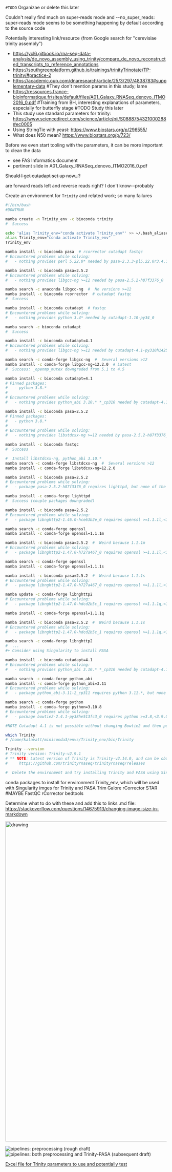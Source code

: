 




`#TODO` Organizae or delete this later

Couldn't really find much on super-reads mode and --no_super_reads: super-reads mode seems to be something happening by default according to the source code

Potentially interesting link/resource (from Google search for "cerevisiae trinity assembly")
- https://ycl6.gitbook.io/rna-seq-data-analysis/de_novo_assembly_using_trinity/compare_de_novo_reconstructed_transcripts_to_reference_annotations
- https://southgreenplatform.github.io/trainings/trinityTrinotate/TP-trinity/#practice-2
- https://academic.oup.com/dnaresearch/article/25/3/297/4838783#supplementary-data  #They don't mention params in this study; lame
- https://ressources.france-bioinformatique.fr/sites/default/files/A01_Galaxy_RNASeq_denovo_ITMO2016_0.pdf  #Training from BH, interesting explanations of parameters, especially for butterfly stage  #TODO Study this later
- This study use standard parameters for trinity: https://www.sciencedirect.com/science/article/pii/S0888754321000288#ec0005
- Using StringTie with yeast: https://www.biostars.org/p/296555/
- What does N50 mean? https://www.biostars.org/p/723/

Before we even start tooling with the parameters, it can be more important to clean the data
- see FAS Informatics document
- pertinent slide in A01_Galaxy_RNASeq_denovo_ITMO2016_0.pdf

~~Should I get cutadapt set up now...?~~

are forward reads left and reverse reads right? I don't know--probably

Create an environment for `Trinity` and related work; so many failures
```bash
#!/bin/bash
#DONTRUN

mamba create -n Trinity_env -c bioconda trinity
#  Success

echo 'alias Trinity_env="conda activate Trinity_env"' >> ~/.bash_aliases
alias Trinity_env="conda activate Trinity_env"
Trinity_env

mamba install -c bioconda pasa  # rcorrector cutadapt fastqc
# Encountered problems while solving:
#   - nothing provides perl 5.22.0* needed by pasa-2.3.3-pl5.22.0r3.4.1_0

mamba install -c bioconda pasa=2.5.2
# Encountered problems while solving:
#   - nothing provides libgcc-ng >=12 needed by pasa-2.5.2-h87f3376_0

mamba search -c anaconda libgcc-ng  #  No versions >=12
mamba install -c bioconda rcorrector  # cutadapt fastqc
#  Success

mamba install -c bioconda cutadapt  # fastqc
# Encountered problems while solving:
#   - nothing provides python 3.4* needed by cutadapt-1.10-py34_0

mamba search -c bioconda cutadapt
#  Success

mamba install -c bioconda cutadapt=4.1
# Encountered problems while solving:
#   - nothing provides libgcc-ng >=12 needed by cutadapt-4.1-py310h1425a21_1

mamba search -c conda-forge libgcc-ng  #  Several versions >12
mamba install -c conda-forge libgcc-ng=12.2.0  # Latest
#  Success: _openmp_mutex downgraded from 5.1 to 4.5

mamba install -c bioconda cutadapt=4.1
# Pinned packages:
#   - python 3.8.*
# 
# Encountered problems while solving:
#   - nothing provides python_abi 3.10.* *_cp310 needed by cutadapt-4.1-py310h1425a21_1

mamba install -c bioconda pasa=2.5.2
# Pinned packages:
#   - python 3.8.*
# 
# Encountered problems while solving:
#   - nothing provides libstdcxx-ng >=12 needed by pasa-2.5.2-h87f3376_0

mamba install -c bioconda fastqc
#  Success

#  Install libstdcxx-ng, python_abi 3.10.*
mamba search -c conda-forge libstdcxx-ng  #  Several versions >12
mamba install -c conda-forge libstdcxx-ng=12.2.0

mamba install -c bioconda pasa=2.5.2
# Encountered problems while solving:
#   - package pasa-2.5.2-h87f3376_0 requires lighttpd, but none of the providers can be installed

mamba install -c conda-forge lighttpd
#  Success (couple packages downgraded)

mamba install -c bioconda pasa=2.5.2
# Encountered problems while solving:
#   - package libnghttp2-1.46.0-hce63b2e_0 requires openssl >=1.1.1l,<1.1.2a, but none of the providers can be installed

mamba search -c conda-forge openssl
mamba install -c conda-forge openssl=1.1.1m

mamba install -c bioconda pasa=2.5.2  #  Weird because 1.1.1m
# Encountered problems while solving:
#   - package libnghttp2-1.47.0-h727a467_0 requires openssl >=1.1.1l,<1.1.2a, but none of the providers can be installed

mamba search -c conda-forge openssl
mamba install -c conda-forge openssl=1.1.1s

mamba install -c bioconda pasa=2.5.2  #  Weird because 1.1.1s
# Encountered problems while solving:
#   - package libnghttp2-1.47.0-h727a467_0 requires openssl >=1.1.1l,<1.1.2a, but none of the providers can be installed

mamba update -c conda-forge libnghttp2
# Encountered problems while solving:
#   - package libnghttp2-1.47.0-hdcd2b5c_1 requires openssl >=1.1.1q,<1.1.2a, but none of the providers can be installed

mamba install -c conda-forge openssl=1.1.1q

mamba install -c bioconda pasa=2.5.2  #  Weird because 1.1.1s
# Encountered problems while solving:
#   - package libnghttp2-1.47.0-hdcd2b5c_1 requires openssl >=1.1.1q,<1.1.2a, but none of the providers can be installed

mamba search -c conda-forge libnghttp2
#  ...
#+ Consider using Singularity to install PASA

mamba install -c bioconda cutadapt=4.1
# Encountered problems while solving:
#   - nothing provides python_abi 3.10.* *_cp310 needed by cutadapt-4.1-py310h1425a21_1

mamba search -c conda-forge python_abi
mamba install -c conda-forge python_abi=3.11
# Encountered problems while solving:
#   - package python_abi-3.11-2_cp311 requires python 3.11.*, but none of the providers can be installed

mamba search -c conda-forge python
mamba install -c conda-forge python=3.10.8
# Encountered problems while solving:
#   - package bowtie2-2.4.1-py38he513fc3_0 requires python >=3.8,<3.9.0a0, but none of the providers can be installed

#NOTE Cutadapt 4.1 is not possible without changing Bowtie2 and then potentially... Wait, what version of Trinity is this?

which Trinity
# /home/kalavatt/miniconda3/envs/Trinity_env/bin/Trinity

Trinity --version
# Trinity version: Trinity-v2.9.1
# ** NOTE: Latest version of Trinity is Trinity-v2.14.0, and can be obtained at:
#     https://github.com/trinityrnaseq/trinityrnaseq/releases

#  Delete the environment and try installing Trinity and PASA using Singularity
```

conda packages to install for environment Trinity_env, which will be used with Singularity imges for Trinity and PASA
Trim Galore
rCorrector
STAR  #MAYBE
FastQC
rCorrector
bedtools

Determine what to do with these and add this to links .md file: https://stackoverflow.com/questions/14675913/changing-image-size-in-markdown

<img src="notebook/jpg_2022-1120_TODO.jpg" alt="drawing" width="1000">

<!-- ![TODO from Sunday]()   -->
![pipelines: preprocessing (rough draft)](./notebook/jpg_2022-1121_pipelines_preprocessing-rough.jpg)  
![pipelines: both preprocessing and Trinity-PASA (subsequent draft)](./notebook/jpg_2022-1121_pipelines_preprocessing_Trinity.jpg)  

[Excel file for Trinity parameters to use and potentially test](notebook/trinity-parameters.xlsx)
